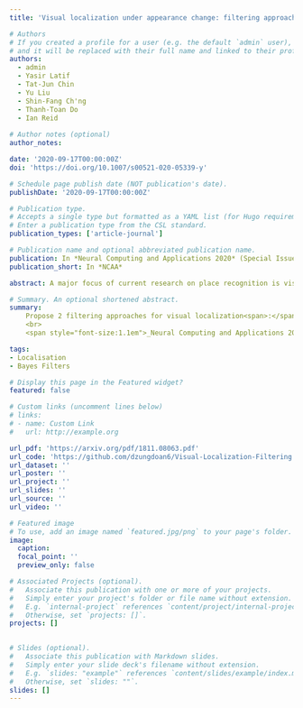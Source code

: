 ```yaml
---
title: 'Visual localization under appearance change: filtering approaches'

# Authors
# If you created a profile for a user (e.g. the default `admin` user), write the username (folder name) here
# and it will be replaced with their full name and linked to their profile.
authors:
  - admin
  - Yasir Latif
  - Tat-Jun Chin
  - Yu Liu
  - Shin-Fang Ch'ng 
  - Thanh-Toan Do
  - Ian Reid
  
# Author notes (optional)
author_notes:

date: '2020-09-17T00:00:00Z'
doi: 'https://doi.org/10.1007/s00521-020-05339-y'

# Schedule page publish date (NOT publication's date).
publishDate: '2020-09-17T00:00:00Z'

# Publication type.
# Accepts a single type but formatted as a YAML list (for Hugo requirements).
# Enter a publication type from the CSL standard.
publication_types: ['article-journal']

# Publication name and optional abbreviated publication name.
publication: In *Neural Computing and Applications 2020* (Special Issue on Best of DICTA 2019)
publication_short: In *NCAA*

abstract: A major focus of current research on place recognition is visual localization for autonomous driving. In this scenario, as cameras will be operating continuously, it is realistic to expect videos as an input to visual localization algorithms, as opposed to the single-image querying approach used in other visual localization works. In this paper, we show that exploiting temporal continuity in the testing sequence significantly improves visual localization—qualitatively and quantitatively. Although intuitive, this idea has not been fully explored in recent works. To this end, we propose two filtering approaches to exploit the temporal smoothness of image sequences<span>:</span> (i) filtering on discrete domain with hidden Markov model, and (ii) filtering on continuous domain with Monte Carlo-based visual localization. Our approaches rely on local features with an encoding technique to represent an image as a single vector. The experimental results on synthetic and real datasets show that our proposed methods achieve better results than state of the art (i.e., deep learning-based pose regression approaches) for the task on visual localization under significant appearance change. Our synthetic dataset and source code are made publicly available [here](https://sites.google.com/view/g2d-software/home) and [here](https://github.com/dadung/Visual-Localization-Filtering).

# Summary. An optional shortened abstract.
summary: 
    Propose 2 filtering approaches for visual localization<span>:</span> Monte Carlo Visual Localization, and Hidden Markov Model.
    <br>
    <span style="font-size:1.1em">_Neural Computing and Applications 2020_ (Special Issue on Best of DICTA 2019)</span>.

tags: 
- Localisation
- Bayes Filters

# Display this page in the Featured widget?
featured: false

# Custom links (uncomment lines below)
# links:
# - name: Custom Link
#   url: http://example.org

url_pdf: 'https://arxiv.org/pdf/1811.08063.pdf'
url_code: 'https://github.com/dzungdoan6/Visual-Localization-Filtering'
url_dataset: ''
url_poster: ''
url_project: ''
url_slides: ''
url_source: ''
url_video: ''

# Featured image
# To use, add an image named `featured.jpg/png` to your page's folder.
image:
  caption: 
  focal_point: ''
  preview_only: false

# Associated Projects (optional).
#   Associate this publication with one or more of your projects.
#   Simply enter your project's folder or file name without extension.
#   E.g. `internal-project` references `content/project/internal-project/index.md`.
#   Otherwise, set `projects: []`.
projects: []
  

# Slides (optional).
#   Associate this publication with Markdown slides.
#   Simply enter your slide deck's filename without extension.
#   E.g. `slides: "example"` references `content/slides/example/index.md`.
#   Otherwise, set `slides: ""`.
slides: []
---
```


